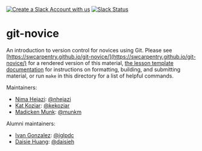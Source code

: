 [![Create a Slack Account with us](https://img.shields.io/badge/Create_Slack_Account-The_Carpentries-071159.svg)](https://slack-invite.carpentries.org/)
[![Slack Status](https://img.shields.io/badge/Slack_Channel-swc--git-E01563.svg)](https://carpentries.slack.com/messages/C91JS49HD)

# git-novice

An introduction to version control for novices using Git.
Please see [https://swcarpentry.github.io/git-novice/](https://swcarpentry.github.io/git-novice/) for a rendered version of this material,
[the lesson template documentation][lesson-example]
for instructions on formatting, building, and submitting material,
or run `make` in this directory for a list of helpful commands.

Maintainers:

- [Nima Hejazi][hejazi_nima]: [@nhejazi](https://github.com/nhejazi)
- [Kat Koziar][koziar_kat]: [@kekoziar](https://github.com/kekoziar)
- [Madicken Munk][munk_madicken]: [@munkm](https://github.com/munkm)

Alumni maintainers:

- [Ivan Gonzalez][gonzalez_ivan]: [@iglpdc](https://github.com/iglpdc)
- [Daisie Huang][huang_daisie]: [@daisieh](https://github.com/daisieh)

[lesson-example]: https://swcarpentry.github.io/lesson-example

[hejazi_nima]: https://carpentries.org/instructors/#nhejazi

[koziar_kat]: https://carpentries.org/instructors/#kekoziar

[munk_madicken]: https://carpentries.org/instructors/#munkm

[gonzalez_ivan]: https://carpentries.org/instructors/#iglpdc

[huang_daisie]: https://software-carpentry.org/team/#huang_daisie
